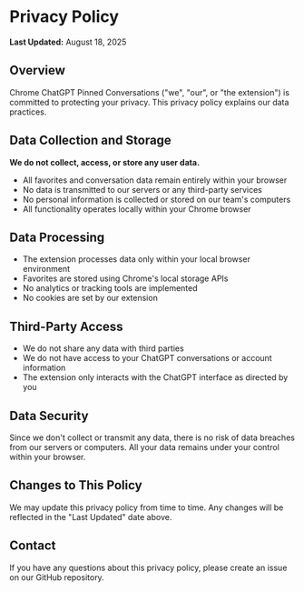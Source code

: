 # Privacy Policy

**Last Updated:** August 18, 2025

## Overview

Chrome ChatGPT Pinned Conversations ("we", "our", or "the extension") is committed to protecting your privacy. This privacy policy explains our data practices.

## Data Collection and Storage

**We do not collect, access, or store any user data.**

- All favorites and conversation data remain entirely within your browser
- No data is transmitted to our servers or any third-party services
- No personal information is collected or stored on our team's computers
- All functionality operates locally within your Chrome browser

## Data Processing

- The extension processes data only within your local browser environment
- Favorites are stored using Chrome's local storage APIs
- No analytics or tracking tools are implemented
- No cookies are set by our extension

## Third-Party Access

- We do not share any data with third parties
- We do not have access to your ChatGPT conversations or account information
- The extension only interacts with the ChatGPT interface as directed by you

## Data Security

Since we don't collect or transmit any data, there is no risk of data breaches from our servers or computers. All your data remains under your control within your browser.

## Changes to This Policy

We may update this privacy policy from time to time. Any changes will be reflected in the "Last Updated" date above.

## Contact

If you have any questions about this privacy policy, please create an issue on our GitHub repository.
